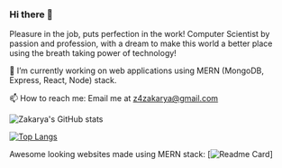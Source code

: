 ### Hi there 👋
Pleasure in the job, puts perfection in the work! Computer Scientist by passion and profession, with a dream to make this world a better place using the breath taking power of technology!

🔭 I’m currently working on web applications using MERN (MongoDB, Express, React, Node) stack.

📫 How to reach me: Email me at z4zakarya@gmail.com

![Zakarya's GitHub stats](https://github-readme-stats.vercel.app/api?username=zakarya23&show_icons=true&theme=radical)

[![Top Langs](https://github-readme-stats.vercel.app/api/top-langs/?username=zakarya23&layout=compact&langs_count=5&exclude_repo=fps_shooter,EinsteinsGateToTheFuture,rugby_sql,self_moving_player,map_finder)](https://github.com/zakarya23/github-readme-stats)

Awesome looking websites made using MERN stack: 
[![Readme Card](https://github-readme-stats.vercel.app/api/pin/?username=zakarya23snacks-in-a-van&repo=github-readme-stats)]
<!--
**zakarya23/zakarya23** is a ✨ _special_ ✨ repository because its `README.md` (this file) appears on your GitHub profile.

Here are some ideas to get you started:

- 🔭 I’m currently working on ...
- 🌱 I’m currently learning ...
- 👯 I’m looking to collaborate on ...
- 🤔 I’m looking for help with ...
- 💬 Ask me about ...
- 📫 How to reach me: ...
- 😄 Pronouns: ...
- ⚡ Fun fact: ...
-->
